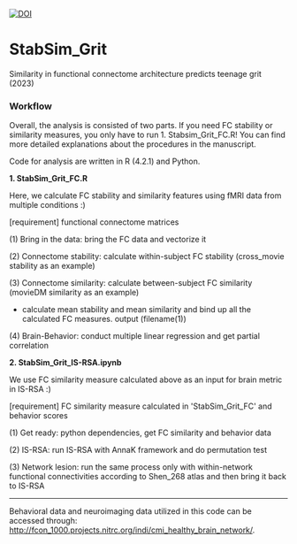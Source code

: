 [![DOI](https://sandbox.zenodo.org/badge/647242175.svg)](https://sandbox.zenodo.org/badge/latestdoi/647242175)


# StabSim_Grit

Similarity in functional connectome architecture predicts teenage grit (2023)


### Workflow ###

Overall, the analysis is consisted of two parts. If you need FC stability or similarity measures, you only have to run 1. Stabsim_Grit_FC.R! You can find more detailed explanations about the procedures in the manuscript.

Code for analysis are written in R (4.2.1) and Python.


**1. StabSim_Grit_FC.R**

Here, we calculate FC stability and similarity features using fMRI data from multiple conditions :)

[requirement] functional connectome matrices

(1) Bring in the data: bring the FC data and vectorize it

(2) Connectome stability: calculate within-subject FC stability (cross_movie stability as an example)

(3) Connectome similarity: calculate between-subject FC similarity (movieDM similarity as an example)
- calculate mean stability and mean similarity and bind up all the calculated FC measures. output (filename(1)) 

(4) Brain-Behavior: conduct multiple linear regression and get partial correlation



**2. StabSim_Grit_IS-RSA.ipynb**

We use FC similarity measure calculated above as an input for brain metric in IS-RSA :)

[requirement] FC similarity measure calculated in 'StabSim_Grit_FC' and behavior scores

(1) Get ready: python dependencies, get FC similarity and behavior data

(2) IS-RSA: run IS-RSA with AnnaK framework and do permutation test

(3) Network lesion: run the same process only with within-network functional connectivities according to Shen_268 atlas and then bring it back to IS-RSA


-----------------------------------------------------------------------------------


Behavioral data and neuroimaging data utilized in this code can be accessed through: http://fcon_1000.projects.nitrc.org/indi/cmi_healthy_brain_network/.
